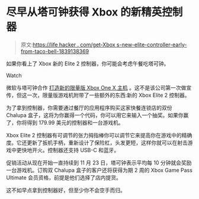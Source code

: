 # 尽早从塔可钟获得 Xbox 的新精英控制器

> 原文:[https://life hacker . com/get-Xbox s-new-elite-controller-early-from-taco-bell-1839138369](https://lifehacker.com/get-xboxs-new-elite-controller-early-from-taco-bell-1839138369)

如果你看上了 Xbox 新的 Elite 2 控制器，你可能会考虑午餐吃塔可钟。

Watch

微软与塔可钟合作 [打造新的限量版 Xbox One X 主机](https://tacobellxboxappoffer.com/) 。这不是该公司第一次做宣传，但这一次，限量版游戏机附带了一些额外的东西:新的 Xbox Elite 2 控制器。

为了拿到控制器，你需要通过餐厅的应用程序购买这家快餐连锁店的双份 Chalupa 盒子，这将为你赢得一个代码，你可以用它来输入一个抽奖。如果你赢了，你将得到 179.99 美元的控制器和一台游戏机。

Xbox Elite 2 控制器有可调节的张力拇指棒你可以调节它来提高你在游戏中的精确度。它还更新了扳机手柄，重新设计了保险杠，头发更短，这样你就可以在射击游戏中更快地开火。控制器还支持 USB-C 和蓝牙。

促销活动从现在开始一直持续到 11 月 23 日，塔可钟表示平均每 10 分钟就会奖励一台游戏机。订购双 Chalupa 盒子的客户还将获得为期 2 周的 Xbox Game Pass Ultimate 会员资格，前提是他们选择了店内提货。

这不如早点拿到控制器好，但至少你不会空手而归。